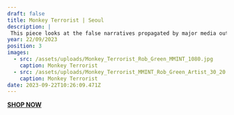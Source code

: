 ```yaml
---
draft: false
title: Monkey Terrorist | Seoul
description: |
 This piece looks at the false narratives propagated by major media outlets and how its effects can be seen within society. A sarcastic observation of how the masses are unwittingly being misinformed and blinded as a consequence.
year: 22/09/2023
position: 3
images:
  - src: /assets/uploads/Monkey_Terrorist_Rob_Green_MMINT_1080.jpg
    caption: Monkey Terrorist
  - src: /assets/uploads/Monkey_Terrorist_MMINT_Rob_Green_Artist_30_20.jpg
    caption: Monkey Terrorist
date: 2023-09-22T10:26:09.471Z
---
```

**[SHOP NOW](https://shop.mmint.uk/products/monkey-terrorist-framed-print-1)**